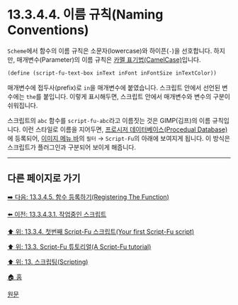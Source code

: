 # 13.3.4.4. 이름 규칙(Naming Conventions)
`Scheme`에서 함수의 이름 규칙은 소문자(lowercase)와 하이픈(`-`)을 선호합니다. 하지만, 매개변수(Parameter)의 이름 규칙은 [카멜 표기법(CamelCase)](https://ko.wikipedia.org/wiki/%EC%B9%B4%EB%A9%9C_%ED%91%9C%EA%B8%B0%EB%B2%95)입니다.

```scheme
(define (script-fu-text-box inText inFont inFontSize inTextColor))
```

매개변수에 접두사(prefix)로 `in`을 매개변수에 붙였습니다. 스크립트 안에서 선언된 변수에는 `the`를 붙입니다. 이렇게 표시해두면, 스크립트 안에서 매개변수와 변수의 구분이 쉬워집니다.

스크립트의 `abc` 함수를 `script-fu-abc`라고 이름짓는 것은 GIMP(김프)의 이름 규칙입니다. 이런 스타일로 이름을 지어두면, [프로시저 데이터베이스(Procedual Database)](./19-glossaryx-procedural_database.md)에 등록되어, [이미지 메뉴 바](./03-02-04-02-image-menu.md)의 `필터` → `Script-Fu`의 아래에 보여지게 됩니다. 이 방식은 스크립트가 플러그인과 구분되어 보이게 해줍니다.

***

## 다른 페이지로 가기

[➡️ 다음: 13.3.4.5. 함수 등록하기(Registering The Function)](./13-03-04-05-00-registering_the_function.md)

[⬅️ 이전: 13.3.4.3.1. 작업중인 스크립트](./13-03-04-03-01-script_in_progress.md)

[⬆️ 위: 13.3.4. 첫번째 Script-Fu 스크립트(Your first Script-Fu script)](./13-03-04-00-your-first-script-fu-script.md)

[⬆️ 위: 13.3. Script-Fu 튜토리얼(A Script-Fu tutorial)](./13-03-00-a-script-fu-tutorial.md)

[⬆️ 위: 13. 스크립팅(Scripting)](./13-00-scripting.md)

[🏠 홈](./00-home.md)

[원문](https://docs.gimp.org/2.10/ko/gimp-using-script-fu-tutorial-first-script.html#idm9853)